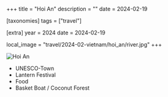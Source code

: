 +++
title = "Hoi An"
description = ""
date = 2024-02-19

[taxonomies]
tags = ["travel"]

[extra]
year = 2024
date = 2024-02-19

local_image = "travel/2024-02-vietnam/hoi_an/river.jpg"
+++

![Hoi An](river.jpg)


- UNESCO-Town
- Lantern Festival
- Food
- Basket Boat / Coconut Forest
